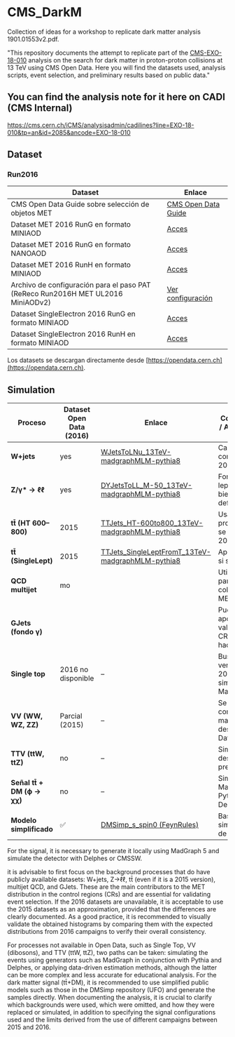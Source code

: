 # CMS_DarkM
Collection of ideas for a workshop to replicate dark matter analysis 1901.01553v2.pdf.

"This repository documents the attempt to replicate part of the [CMS-EXO-18-010](https://www.arxiv.org/pdf/1901.01553) analysis on the search for dark matter in proton-proton collisions at 13 TeV using CMS Open Data. Here you will find the datasets used, analysis scripts, event selection, and preliminary results based on public data."

## You can find the analysis note for it here on CADI (CMS Internal)
https://cms.cern.ch/iCMS/analysisadmin/cadilines?line=EXO-18-010&tp=an&id=2085&ancode=EXO-18-010

## Dataset
### Run2016

| Dataset | Enlace |
|--------------|--------|
| CMS Open Data Guide sobre selección de objetos MET | [CMS Open Data Guide](https://cms-opendata-guide.web.cern.ch/analysis/selection/objects/met/) |
| Dataset MET 2016 RunG en formato MINIAOD | [Acces](https://opendata.cern.ch/record/30509) |
| Dataset MET 2016 RunG en formato NANOAOD | [Acces](https://opendata.cern.ch/record/30526) |
| Dataset MET 2016 RunH en formato MINIAOD | [Acces](https://opendata.cern.ch/record/30542) |
| Archivo de configuración para el paso PAT (ReReco Run2016H MET UL2016 MiniAODv2) | [Ver configuración](https://opendata-qa.cern.ch/record/30453?utm) |
| Dataset SingleElectron 2016 RunG en formato MINIAOD | [Acces](https://opendata.cern.ch/record/30512) |
| Dataset SingleElectron 2016 RunH en formato MINIAOD | [Acces](https://opendata.cern.ch/record/30545) |

Los datasets se descargan directamente desde [https://opendata.cern.ch](https://opendata.cern.ch).

## Simulation

| Proceso               | Dataset Open Data (2016) | Enlace                                                                                  | Comentario / Alternativa                              |
|------------------------|---------------------------|------------------------------------------------------------------------------------------|--------------------------------------------------------|
| **W+jets**             | yes                        | [WJetsToLNu_13TeV-madgraphMLM-pythia8](https://opendata.cern.ch/record/69710)           | Campaña completa en 2016.                             |
| **Z/γ\* → ℓℓ**         | yes                        | [DYJetsToLL_M-50_13TeV-madgraphMLM-pythia8](https://opendata.cern.ch/record/35671)      | Fondo leptónico bien definido.                        |
| **tt̄ (HT 600–800)**   |  2015               | [TTJets_HT-600to800_13TeV-madgraphMLM-pythia8](https://opendata.cern.ch/record/19946)   | Usar como proxy si no se encuentra 2016.              |
| **tt̄ (SingleLept)**   |  2015               | [TTJets_SingleLeptFromT_13TeV-madgraphMLM-pythia8](https://opendata.cern.ch/record/19938) | Aprox válida si se justifica.                         |
| **QCD multijet**       |  mo          |         | Utilizable para validar colas de MET.                 |
| **GJets (fondo γ)**    |                        |                | Puede apoyar validación en CR hadrónicos.             |
| **Single top**         |2016 no disponible      | –                                                                                        | Buscar versiones 2015 o simular con MadGraph.         |
| **VV (WW, WZ, ZZ)**    | Parcial (2015)          | –                                                                                        | Se puede combinar manualmente desde Open Data 2015.   |
| **TTV (ttW, ttZ)**     | no                         | –                                                                                        | Simular si se desea alta precisión.                   |
| **Señal tt̄ + DM (ϕ → χχ)** | no                   | –                                                                                        | Simular con MadGraph + Pythia + Delphes.              |
| **Modelo simplificado**| ✅                         | [DMSimp_s_spin0 (FeynRules)](https://feynrules.irmp.ucl.ac.be/wiki/DMsimp)              | Base para simulación de señal.                        |


For the signal, it is necessary to generate it locally using MadGraph 5 and simulate the detector with Delphes or CMSSW.

it is advisable to first focus on the background processes that do have publicly available datasets: W+jets, Z→ℓℓ, tt̄ (even if it is a 2015 version), multijet QCD, and GJets. These are the main contributors to the MET distribution in the control regions (CRs) and are essential for validating event selection. If the 2016 datasets are unavailable, it is acceptable to use the 2015 datasets as an approximation, provided that the differences are clearly documented. As a good practice, it is recommended to visually validate the obtained histograms by comparing them with the expected distributions from 2016 campaigns to verify their overall consistency.

For processes not available in Open Data, such as Single Top, VV (dibosons), and TTV (ttW, ttZ), two paths can be taken: simulating the events using generators such as MadGraph in conjunction with Pythia and Delphes, or applying data-driven estimation methods, although the latter can be more complex and less accurate for educational analysis. For the dark matter signal (tt̄+DM), it is recommended to use simplified public models such as those in the DMSimp repository (UFO) and generate the samples directly. When documenting the analysis, it is crucial to clarify which backgrounds were used, which were omitted, and how they were replaced or simulated, in addition to specifying the signal configurations used and the limits derived from the use of different campaigns between 2015 and 2016.
